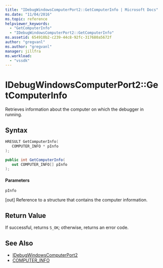 ```yaml
---
title: "IDebugWindowsComputerPort2::GetComputerInfo | Microsoft Docs"
ms.date: "11/04/2016"
ms.topic: reference
helpviewer_keywords:
  - "GetComputerInfo"
  - "IDebugWindowsComputerPort2::GetComputerInfo"
ms.assetid: 654910b2-c239-44c8-92fc-317680a5672f
author: "gregvanl"
ms.author: "gregvanl"
manager: jillfra
ms.workload:
  - "vssdk"
---
```

# IDebugWindowsComputerPort2::GetComputerInfo
Retrieves information about the computer on which the debugger in running.

## Syntax

```cpp
HRESULT GetComputerInfo(
   COMPUTER_INFO * pInfo
);
```

```csharp
public int GetComputerInfo(
   out COMPUTER_INFO[] pInfo
);
```

#### Parameters
 `pInfo`

 [out] Reference to a structure that contains the computer information.

## Return Value
 If successful, returns `S_OK`; otherwise, returns an error code.

## See Also
- [IDebugWindowsComputerPort2](../../../extensibility/debugger/reference/idebugwindowscomputerport2.md)
- [COMPUTER_INFO](../../../extensibility/debugger/reference/computer-info.md)